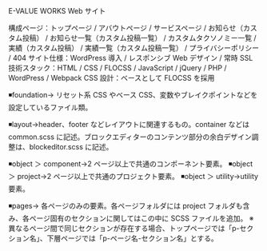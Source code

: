 E-VALUE WORKS Web サイト

構成ページ：トップページ / アバウトページ / サービスページ / お知らせ（カスタム投稿） / お知らせ一覧（カスタム投稿一覧） / カスタムタクソノミー一覧 / 実績（カスタム投稿） / 実績一覧（カスタム投稿一覧） / プライバシーポリシー / 404
サイト仕様：WordPress 導入 / レスポンシブ Web デザイン / 常時 SSL
技術スタック：HTML / CSS / FLOCSS / JavaScript / jQuery / PHP / WordPress / Webpack
CSS 設計：ベースとして FLOCSS を採用

◾️foundation→ リセット系 CSS やベース CSS、変数やブレイクポイントなどを設定しているファイル類。

◾️layout→header、footer などレイアウトに関連するもの。container などは common.scss に記述。ブロックエディターのコンテンツ部分の余白デザイン調整は、blockeditor.scss に記述。

◾️object ＞ component→2 ページ以上で共通のコンポーネント要素。
◾️object ＞ project→2 ページ以上で共通のプロジェクト要素。
◾️object ＞ utility→utility 要素。

◾️pages→ 各ページのみの要素。各ページフォルダには project フォルダも含み、各ページ固有のセクションに関してはこの中に SCSS ファイルを追加。
※異なるページ間で同じセクションが存在する場合、トップページでは「p-セクション名」、下層ページでは「p-ページ名-セクション名」とする。
